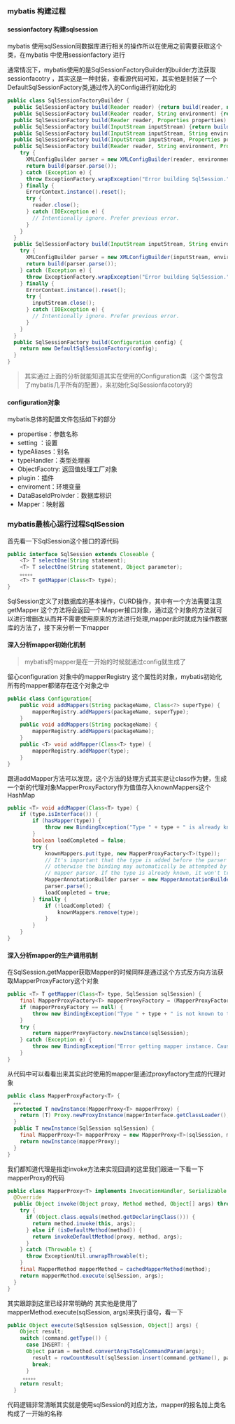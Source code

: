 ### mybatis 构建过程

#### sessionfactory 构建sqlsession

mybatis 使用sqlSession同数据库进行相关的操作所以在使用之前需要获取这个类，在mybatis 中使用sessionfactory 进行

通常情况下，mybatis使用的是SqlSessionFactoryBuilder的builder方法获取sessionfacotry ，其实这是一种封装，查看源代码可知，其实他是封装了一个DefaultSqlSessionFactory类,通过传入的Config进行初始化的

```java
public class SqlSessionFactoryBuilder {
  public SqlSessionFactory build(Reader reader) {return build(reader, null, null);}
  public SqlSessionFactory build(Reader reader, String environment) {return build(reader, environment, null);}
  public SqlSessionFactory build(Reader reader, Properties properties) {return build(reader, null, properties);}
  public SqlSessionFactory build(InputStream inputStream) {return build(inputStream, null, null);}
  public SqlSessionFactory build(InputStream inputStream, String environment) {return build(inputStream, environment, null);}
  public SqlSessionFactory build(InputStream inputStream, Properties properties) {return build(inputStream, null, properties);}
  public SqlSessionFactory build(Reader reader, String environment, Properties properties) {
    try {
      XMLConfigBuilder parser = new XMLConfigBuilder(reader, environment, properties);
      return build(parser.parse());
    } catch (Exception e) {
      throw ExceptionFactory.wrapException("Error building SqlSession.", e);
    } finally {
      ErrorContext.instance().reset();
      try {
        reader.close();
      } catch (IOException e) {
        // Intentionally ignore. Prefer previous error.
      }
    }
  }
  public SqlSessionFactory build(InputStream inputStream, String environment, Properties properties) {
    try {
      XMLConfigBuilder parser = new XMLConfigBuilder(inputStream, environment, properties);
      return build(parser.parse());
    } catch (Exception e) {
      throw ExceptionFactory.wrapException("Error building SqlSession.", e);
    } finally {
      ErrorContext.instance().reset();
      try {
        inputStream.close();
      } catch (IOException e) {
        // Intentionally ignore. Prefer previous error.
      }
    }
  } 
  public SqlSessionFactory build(Configuration config) {
    return new DefaultSqlSessionFactory(config);
  }
}
```

> 其实通过上面的分析就能知道其实在使用的Configuration类（这个类包含了mybatis几乎所有的配置），来初始化SqlSessionfacotory的

#### configuration对象

mybatis总体的配置文件包括如下的部分

- propertise：参数名称
- setting ：设置
- typeAliases：别名
- typeHandler：类型处理器
- ObjectFacotry: 返回值处理工厂对象
- plugin：插件
- enviroment：环境变量
- DataBaseIdProivder：数据库标识
- Mapper：映射器


### mybatis最核心运行过程SqlSession

首先看一下SqlSession这个接口的源代码

```java
public interface SqlSession extends Closeable {
    <T> T selectOne(String statement);
    <T> T selectOne(String statement, Object parameter);
    。。。。。
    <T> T getMapper(Class<T> type);
}
```

SqlSession定义了对数据库的基本操作，CURD操作，其中有一个方法需要注意getMapper 这个方法将会返回一个Mapper接口对象，通过这个对象的方法就可以进行增删改从而并不需要使用原来的方法进行处理,mapper此时就成为操作数据库的方法了，接下来分析一下mapper

#### 深入分析mapper初始化机制

> mybatis的mapper是在一开始的时候就通过config就生成了

留心configuration 对象中的mapperRegistry 这个属性的对象，mybatis初始化所有的mapper都储存在这个对象之中

```java
public class Configuration{
    public void addMappers(String packageName, Class<?> superType) {
        mapperRegistry.addMappers(packageName, superType);
    }
    public void addMappers(String packageName) {
        mapperRegistry.addMappers(packageName);
    }
    public <T> void addMapper(Class<T> type) {
        mapperRegistry.addMapper(type);
    }
}
```

跟进addMapper方法可以发现，这个方法的处理方式其实是让class作为健，生成一个新的代理对象MapperProxyFactory作为值值存入knownMappers这个HashMap

```java
public <T> void addMapper(Class<T> type) {
    if (type.isInterface()) {
        if (hasMapper(type)) {
            throw new BindingException("Type " + type + " is already known to the MapperRegistry.");
        }
        boolean loadCompleted = false;
        try {
            knownMappers.put(type, new MapperProxyFactory<T>(type));
            // It's important that the type is added before the parser is run
            // otherwise the binding may automatically be attempted by the
            // mapper parser. If the type is already known, it won't try.
            MapperAnnotationBuilder parser = new MapperAnnotationBuilder(config, type);
            parser.parse();
            loadCompleted = true;
        } finally {
            if (!loadCompleted) {
                knownMappers.remove(type);
            }
        }
    }
}
```

#### 深入分析mapper的生产调用机制

在SqlSession.getMapper获取Mapper的时候同样是通过这个方式反方向方法获取MapperProxyFactory这个对象

```java
public <T> T getMapper(Class<T> type, SqlSession sqlSession) {
    final MapperProxyFactory<T> mapperProxyFactory = (MapperProxyFactory<T>) knownMappers.get(type);
    if (mapperProxyFactory == null) {
        throw new BindingException("Type " + type + " is not known to the MapperRegistry.");
    }
    try {
        return mapperProxyFactory.newInstance(sqlSession);
    } catch (Exception e) {
        throw new BindingException("Error getting mapper instance. Cause: " + e, e);
    }
}
```

从代码中可以看看出来其实此时使用的mapper是通过proxyfactory生成的代理对象

```java
public class MapperProxyFactory<T> {
  。。。
  protected T newInstance(MapperProxy<T> mapperProxy) {
    return (T) Proxy.newProxyInstance(mapperInterface.getClassLoader(), new Class[] { mapperInterface }, mapperProxy);
  }
  public T newInstance(SqlSession sqlSession) {
    final MapperProxy<T> mapperProxy = new MapperProxy<T>(sqlSession, mapperInterface, methodCache);
    return newInstance(mapperProxy);
  }
}
```

我们都知道代理是指定invoke方法来实现回调的这里我们跟进一下看一下mapperProxy的代码

```java
public class MapperProxy<T> implements InvocationHandler, Serializable {
  @Override
  public Object invoke(Object proxy, Method method, Object[] args) throws Throwable {
    try {
      if (Object.class.equals(method.getDeclaringClass())) {
        return method.invoke(this, args);
      } else if (isDefaultMethod(method)) {
        return invokeDefaultMethod(proxy, method, args);
      }
    } catch (Throwable t) {
      throw ExceptionUtil.unwrapThrowable(t);
    }
    final MapperMethod mapperMethod = cachedMapperMethod(method);
    return mapperMethod.execute(sqlSession, args);
  }
}
```

其实跟踪到这里已经非常明确的 其实他是使用了mapperMethod.execute(sqlSession, args)来执行语句，看一下

```java
public Object execute(SqlSession sqlSession, Object[] args) {
    Object result;
    switch (command.getType()) {
      case INSERT: {
      Object param = method.convertArgsToSqlCommandParam(args);
        result = rowCountResult(sqlSession.insert(command.getName(), param));
        break;
      }
     。。。。。
    return result;
  }
```

代码逻辑非常清晰其实就是使用sqlSession的对应方法，mapper的报名加上类名构成了一开始的名称